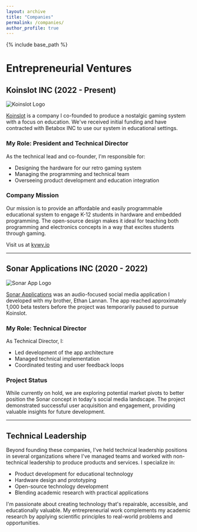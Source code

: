 ```yaml
---
layout: archive
title: "Companies"
permalink: /companies/
author_profile: true
---
```


{% include base_path %}

# Entrepreneurial Ventures

## Koinslot INC (2022 - Present)

![Koinslot Logo](/images/koinslot-logo.jpg)

[Koinslot](http://koinslotkywy.com) is a company I co-founded to produce a nostalgic gaming system with a focus on education. We've received initial funding and have contracted with Betabox INC to use our system in educational settings.

### My Role: President and Technical Director

As the technical lead and co-founder, I'm responsible for:
- Designing the hardware for our retro gaming system
- Managing the programming and technical team
- Overseeing product development and education integration

### Company Mission

Our mission is to provide an affordable and easily programmable educational system to engage K-12 students in hardware and embedded programming. The open-source design makes it ideal for teaching both programming and electronics concepts in a way that excites students through gaming.

Visit us at [kywy.io](http://kywy.io)

---

## Sonar Applications INC (2020 - 2022)

![Sonar App Logo](/images/sonar-logo.jpg)

[Sonar Applications](https://www.sonarmobileapp.com) was an audio-focused social media application I developed with my brother, Ethan Lannan. The app reached approximately 1,000 beta testers before the project was temporarily paused to pursue Koinslot.

### My Role: Technical Director

As Technical Director, I:
- Led development of the app architecture
- Managed technical implementation
- Coordinated testing and user feedback loops

### Project Status

While currently on hold, we are exploring potential market pivots to better position the Sonar concept in today's social media landscape. The project demonstrated successful user acquisition and engagement, providing valuable insights for future development.

---

## Technical Leadership

Beyond founding these companies, I've held technical leadership positions in several organizations where I've managed teams and worked with non-technical leadership to produce products and services. I specialize in:

- Product development for educational technology
- Hardware design and prototyping
- Open-source technology development
- Blending academic research with practical applications

I'm passionate about creating technology that's repairable, accessible, and educationally valuable. My entrepreneurial work complements my academic research by applying scientific principles to real-world problems and opportunities.